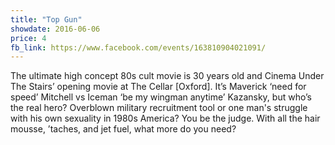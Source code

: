 ```yaml
---
title: "Top Gun"
showdate: 2016-06-06
price: 4
fb_link: https://www.facebook.com/events/163810904021091/
---
```

The ultimate high concept 80s cult movie is 30 years old and Cinema Under The Stairs’ opening movie at The Cellar [Oxford]. It’s Maverick ‘need for speed’ Mitchell vs Iceman ‘be my wingman anytime’ Kazansky, but who’s the real hero? Overblown military recruitment tool or one man's struggle with his own sexuality in 1980s America? You be the judge. With all the hair mousse, ’taches, and jet fuel, what more do you need?
